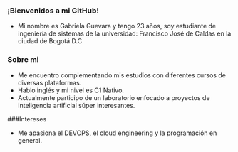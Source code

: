 ### ¡Bienvenidos a mi GitHub!

- Mi nombre es Gabriela Guevara y tengo 23 años, soy estudiante de ingeniería de sistemas de la universidad: Francisco José de Caldas en la ciudad de Bogotá D.C

### Sobre mi

- Me encuentro complementando mis estudios con diferentes cursos de diversas plataformas.
- Hablo inglés y mi nivel es C1 Nativo.
- Actualmente participo de un laboratorio enfocado a proyectos de inteligencia artificial súper interesantes. 

###Intereses

- Me apasiona el DEVOPS, el cloud engineering y la programación en general.
